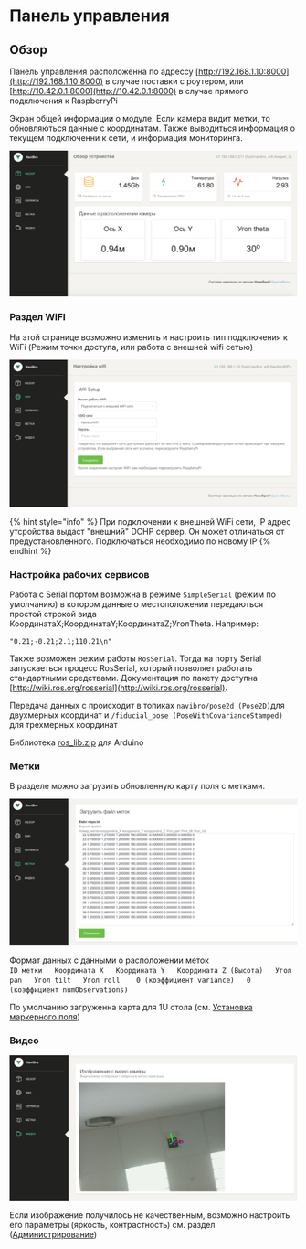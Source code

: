 # Панель управления

## Обзор

Панель управления расположенна по адрессу [http://192.168.1.10:8000](http://192.168.1.10:8000) в случае поставки с роутером, или [http://10.42.0.1:8000](http://10.42.0.1:8000) в случае прямого подключения к RaspberryPi

Экран общей информации о модуле. Если камера видит метки, то обновляються данные с координатам. Также выводиться информация о текущем подключенни к сети, и информация мониторинга.

![&#x421;&#x442;&#x440;&#x430;&#x43D;&#x438;&#x446;&#x430; &#x41E;&#x431;&#x437;&#x43E;&#x440;, &#x441; &#x438;&#x43D;&#x444;&#x43E;&#x440;&#x43C;&#x430;&#x446;&#x438;&#x435;&#x439; &#x43E; &#x441;&#x438;&#x441;&#x442;&#x435;&#x43C;&#x435;](.gitbook/assets/snimok-ekrana-2018-07-12-v-15.12.39.png)

### Раздел WiFI

На этой странице возможно изменить и настроить тип подключения к WiFi \(Режим точки доступа, или работа с внешней wifi сетью\)

![&#x412;&#x44B;&#x431;&#x43E;&#x440; WiFi &#x43D;&#x430;&#x441;&#x442;&#x440;&#x43E;&#x435;&#x43A;](.gitbook/assets/snimok-ekrana-2018-07-12-v-16.30.42.png)

{% hint style="info" %}
При подключении к внешней WiFi сети, IP адрес утсройства выдаст "внешний" DCHP сервер. Он может отличаться от предустановленного. Подключаться необходимо по новому IP
{% endhint %}

### Настройка рабочих сервисов 

Работа с Serial портом возможна в режиме `SimpleSerial` \(режим по умолчанию\) в котором данные о местоположении передаються простой строкой вида КоординатаX;КоординатаY;КоординатаZ;УголTheta. Например:

```text
"0.21;-0.21;2.1;110.21\n"
```

Также возможен режим работы `RosSerial`. Тогда на порту Serial запускаеться процесс RosSerial, который позволяет работать стандартными средствами. Документация по пакету доступна [http://wiki.ros.org/rosserial](http://wiki.ros.org/rosserial).

Передача данных с происходит в топиках `navibro/pose2d (Pose2D)`для двухмерных координат и `/fiducial_pose (PoseWithCovarianceStamped)` для трехмерных координат

Библиотека [ros\_lib.zip](https://www.notion.so/zobot/798fbe17d62d46aabcfd80b7f604d937#aa5e702dbd344aacb00b3a2a5bff6cfb) для Arduino

### Метки

В разделе можно загрузить обновленную карту поля с метками.

![](.gitbook/assets/snimok-ekrana-2018-07-12-v-16.48.53.png)

Формат данных с данными о расположении меток  
`ID метки  
Координата X  
Координата Y  
Координата Z (Высота)  
Угол pan  
Угол tilt  
Угол roll   
0 (коэффициент variance)  
0 (коэффициент numObservations)`

По умолчанию загруженна карта для 1U стола \(см. [Установка маркерного поля](markers.md)\)

### Видео

![&#x41E;&#x442;&#x43E;&#x431;&#x440;&#x430;&#x436;&#x435;&#x43D;&#x438;&#x435; &#x437;&#x430;&#x445;&#x432;&#x430;&#x442;&#x430; &#x43A;&#x430;&#x43C;&#x435;&#x440;&#x44B;, &#x441; &#x432;&#x44B;&#x434;&#x435;&#x43B;&#x435;&#x43D;&#x438;&#x435;&#x43C; &#x440;&#x430;&#x441;&#x43F;&#x43E;&#x437;&#x43D;&#x430;&#x43D;&#x43D;&#x44B;&#x445; &#x43C;&#x435;&#x442;&#x43E;&#x43A;](.gitbook/assets/snimok-ekrana-2018-07-12-v-17.10.28.png)

Если изображение получилось не качественным, возможно настроить его параметры \(яркость, контрастность\) см. раздел \([Администрирование](ros_admin.md#nastroika-kamery)\)


